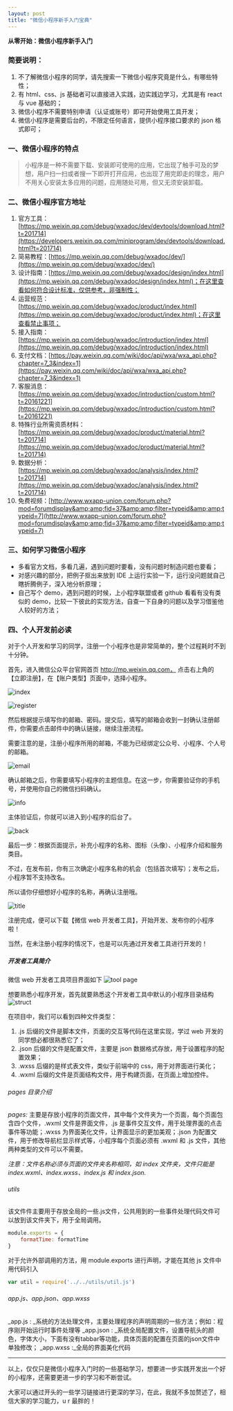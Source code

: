 ```yaml
---
layout: post
title: "微信小程序新手入门宝典"
---
```

<b>从零开始：微信小程序新手入门</b>

### 简要说明：
1. 不了解微信小程序的同学，请先搜索一下微信小程序究竟是什么，有哪些特性；
2. 有 html、css、js 基础者可以直接进入实践，边实践边学习，尤其是有 react 与 vue 基础的；
3. 微信小程序不需要特别申请（认证或账号）即可开始使用工具开发；
4. 微信小程序是需要后台的，不限定任何语言，提供小程序接口要求的 json 格式即可；

### 一、微信小程序的特点
> 小程序是一种不需要下载、安装即可使用的应用，它出现了触手可及的梦想，用户扫一扫或者搜一下即开打开应用，也出现了用完即走的理念，用户不用关心安装太多应用的问题，应用随处可用，但又无须安装卸载。

### 二、微信小程序官方地址
1. 官方工具：[https://mp.weixin.qq.com/debug/wxadoc/dev/devtools/download.html?t=201714](https://developers.weixin.qq.com/miniprogram/dev/devtools/download.html?t=201714)
2. 简易教程：[https://mp.weixin.qq.com/debug/wxadoc/dev/](https://mp.weixin.qq.com/debug/wxadoc/dev/)
3. 设计指南：[https://mp.weixin.qq.com/debug/wxadoc/design/index.html](https://mp.weixin.qq.com/debug/wxadoc/design/index.html)；在这里查看如何符合设计标准，仅供参考，非强制性；
4. 运营规范：[https://mp.weixin.qq.com/debug/wxadoc/product/index.html](https://mp.weixin.qq.com/debug/wxadoc/product/index.html)；在这里查看禁止事项；
5. 接入指南：[https://mp.weixin.qq.com/debug/wxadoc/introduction/index.html](https://mp.weixin.qq.com/debug/wxadoc/introduction/index.html)
6. 支付文档：[https://pay.weixin.qq.com/wiki/doc/api/wxa/wxa_api.php?chapter=7_3&index=1](https://pay.weixin.qq.com/wiki/doc/api/wxa/wxa_api.php?chapter=7_3&index=1)
7. 客服消息：[https://mp.weixin.qq.com/debug/wxadoc/introduction/custom.html?t=20161221](https://mp.weixin.qq.com/debug/wxadoc/introduction/custom.html?t=20161221)
8. 特殊行业所需资质材料：[https://mp.weixin.qq.com/debug/wxadoc/product/material.html?t=201714](https://mp.weixin.qq.com/debug/wxadoc/product/material.html?t=201714)
9. 数据分析：[https://mp.weixin.qq.com/debug/wxadoc/analysis/index.html?t=201714](https://mp.weixin.qq.com/debug/wxadoc/analysis/index.html?t=201714)
10. 免费视频：[http://www.wxapp-union.com/forum.php?mod=forumdisplay&amp;amp;fid=37&amp;amp;filter=typeid&amp;amp;typeid=7](http://www.wxapp-union.com/forum.php?mod=forumdisplay&amp;amp;fid=37&amp;amp;filter=typeid&amp;amp;typeid=7)

### 三、如何学习微信小程序
- 多看官方文档，多看几遍，遇到问题时要看，没有问题时制造问题也要看；
- 对感兴趣的部分，把例子抠出来放到 IDE 上运行实验一下，运行没问题就自己瞎折腾例子，深入地分析原理；
- 自己写个 demo，遇到问题的时候，上小程序联盟或者 github 看看有没有类似的 demo，比较一下彼此的实现方法，自查一下自身的问题以及学习借鉴他人较好的方法；

### 四、个人开发前必读
对于个人开发和学习的同学，注册一个小程序也是非常简单的，整个过程耗时不到十分钟。

首先，进入微信公众平台官网首页 http://mp.weixin.qq.com， 点击右上角的【立即注册】，在【账户类型】页面中，选择小程序。

![index](https://github.com/joece/joece.github.io/blob/master/_includes/index.png?raw=true)

![register](https://github.com/joece/joece.github.io/blob/master/_includes/register.png?raw=true)

然后根据提示填写你的邮箱、密码。提交后，填写的邮箱会收到一封确认注册邮件，你需要点击邮件中的确认链接，继续注册流程。

需要注意的是，注册小程序所用的邮箱，不能为已经绑定公众号、小程序、个人号的邮箱。

![email](https://github.com/joece/joece.github.io/blob/master/_includes/email.png?raw=true)

确认邮箱之后，你需要填写小程序的主题信息。在这一步，你需要验证你的手机号，并使用你自己的微信扫码确认。

![info](https://github.com/joece/joece.github.io/blob/master/_includes/infor.png?raw=true)

主体验证后，你就可以进入到小程序的后台了。

![back](https://github.com/joece/joece.github.io/blob/master/_includes/back.png?raw=true)

最后一步：根据页面提示，补充小程序的名称、图标（头像）、小程序介绍和服务类目。

不过，在发布前，你有三次确定小程序名称的机会（包括首次填写）；发布之后，小程序暂不支持改名。

所以请你仔细想好小程序的名称，再确认注册哦。

![title](https://github.com/joece/joece.github.io/blob/master/_includes/title.png?raw=true)

注册完成，便可以下载【微信 web 开发者工具】，开始开发、发布你的小程序啦！

当然，在未注册小程序的情况下，也是可以先通过开发者工具进行开发的！

##### 开发者工具简介
微信 web 开发者工具项目界面如下
![tool page](https://github.com/joece/joece.github.io/blob/master/_includes/page.png?raw=true)

想要熟悉小程序开发，首先就要熟悉这个开发者工具中默认的小程序目录结构
![struct](https://github.com/joece/joece.github.io/blob/master/_includes/struct.png?raw=true)

在项目中，我们可以看到四种文件类型：
1. .js 后缀的文件是脚本文件，页面的交互等代码在这里实现，学过 web 开发的同学想必都很熟悉它了；
2. .json 后缀的文件是配置文件，主要是 json 数据格式存放，用于设置程序的配置效果；
3. .wxss 后缀的是样式表文件，类似于前端中的 css，用于对界面进行美化；
4. .wxml 后缀的文件是页面结构文件，用于构建页面，在页面上增加控件。

###### pages 目录介绍
_pages:_ 主要是存放小程序的页面文件，其中每个文件夹为一个页面，每个页面包含四个文件，.wxml 文件是界面文件，.js 是事件交互文件，用于处理界面的点击事件等功能；.wxss 为界面美化文件，让界面显示的更加美观；.json 为配置文件，用于修改导航栏显示样式等，小程序每个页面必须有 .wxml 和 .js 文件，其他两种类型的文件可以不需要。

*注意：文件名称必须与页面的文件夹名称相同，如 index 文件夹，文件只能是 index.wxml、index.wxss、index.js 和 index.json.*

###### utils
该文件件主要用于存放全局的一些.js文件，公共用到的一些事件处理代码文件可以放到该文件夹下，用于全局调用。
```javascript
module.exports = {
	formatTime: formatTime
}
```
对于允许外部调用的方法，用 module.exports 进行声明，才能在其他 js 文件中用代码引入
```javascript
var util = require('../../utils/util.js')
```
###### app.js、app.json、app.wxss
_app.js : _系统的方法处理文件，主要处理程序的声明周期的一些方法；例如：程序刚开始运行时事件处理等
_app.json : _系统全局配置文件，设置导航头的颜色，字体大小，下面有没有tabbar等功能，具体页面的配置在页面的json文件中单独修改；
_app.wxss :_全局的界面美化代码

-------

以上，仅仅只是微信小程序入门时的一些基础学习，想要进一步实践开发出一个好的小程序，还需要更进一步的学习和不断尝试。

大家可以通过开头的一些学习链接进行更深的学习，在此，我就不多加赘述了，相信大家的学习能力，u r 最胖的！
